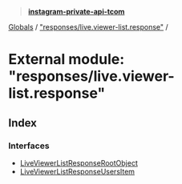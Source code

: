 > **[instagram-private-api-tcom](../README.md)**

[Globals](../README.md) / ["responses/live.viewer-list.response"](_responses_live_viewer_list_response_.md) /

# External module: "responses/live.viewer-list.response"

## Index

### Interfaces

* [LiveViewerListResponseRootObject](../interfaces/_responses_live_viewer_list_response_.liveviewerlistresponserootobject.md)
* [LiveViewerListResponseUsersItem](../interfaces/_responses_live_viewer_list_response_.liveviewerlistresponseusersitem.md)